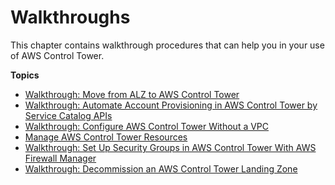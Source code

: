 # Walkthroughs<a name="walkthroughs"></a>

This chapter contains walkthrough procedures that can help you in your use of AWS Control Tower\.

**Topics**
+ [Walkthrough: Move from ALZ to AWS Control Tower](alz-to-control-tower.md)
+ [Walkthrough: Automate Account Provisioning in AWS Control Tower by Service Catalog APIs](automated-provisioning-walkthrough.md)
+ [Walkthrough: Configure AWS Control Tower Without a VPC](configure-without-vpc.md)
+ [Manage AWS Control Tower Resources](walkthrough-delete.md)
+ [Walkthrough: Set Up Security Groups in AWS Control Tower With AWS Firewall Manager](firewall-setup-walkthrough.md)
+ [Walkthrough: Decommission an AWS Control Tower Landing Zone](decommission-landing-zone.md)